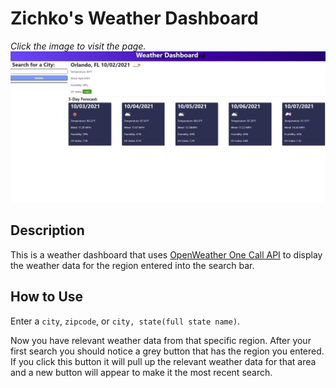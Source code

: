 # **Zichko's Weather Dashboard**

_Click the image to visit the page._
[![pagePicture](./assets/images/ZichkoWeather.png)](https://zichkoding.github.io/ZichkoWeather)

## Description
This is a weather dashboard that uses [OpenWeather One Call API](https://openweathermap.org/api/one-call-api) to display the weather data for the region entered into the search bar. 

## How to Use
Enter a `city`, `zipcode`, or `city, state(full state name)`.

Now you have relevant weather data from that specific region. After your first search you should notice a grey button that has the region you entered. If you click this button it will pull up the relevant weather data for that area and a new button will appear to make it the most recent search. 